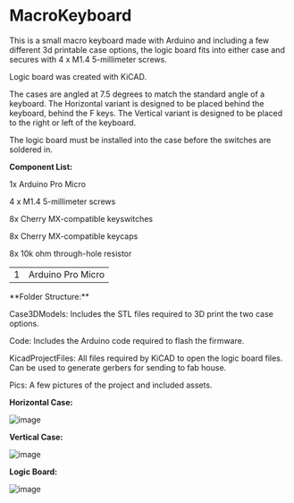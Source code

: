 # MacroKeyboard
This is a small macro keyboard made with Arduino and including a few different 3d printable case options, the logic board fits into either case and secures with 4 x M1.4 5-millimeter screws.

Logic board was created with KiCAD. 

The cases are angled at 7.5 degrees to match the standard angle of a keyboard. The Horizontal variant is designed to be placed behind the keyboard, behind the F keys. The Vertical variant is designed to be placed to the right or left of the keyboard.

The logic board must be installed into the case before the switches are soldered in.

**Component List:**
<Table>
  <tr><td>  1  </td><td>  Arduino Pro Micro  </td></tr>
  
1x Arduino Pro Micro 

4 x M1.4 5-millimeter screws

8x Cherry MX-compatible keyswitches

8x Cherry MX-compatible keycaps

8x 10k ohm through-hole resistor
</Table>
**Folder Structure:**

Case3DModels: Includes the STL files required to 3D print the two case options.

Code: Includes the Arduino code required to flash the firmware.

KicadProjectFiles: All files required by KiCAD to open the logic board files. Can be used to generate gerbers for sending to fab house.

Pics: A few pictures of the project and included assets.

**Horizontal Case:**

![image](https://github.com/smcalister91/MacroKeyboard/assets/14841708/b55b2268-7a69-4a20-adc3-b0fd5c6bbebf)


**Vertical Case:**

![image](https://github.com/smcalister91/MacroKeyboard/assets/14841708/3fa71f5f-0740-49a8-bb2c-becd7c917f33)





**Logic Board:**

![image](https://github.com/smcalister91/MacroKeyboard/assets/14841708/2e318b4c-63bf-472e-8a79-c72ba7995eb0)
